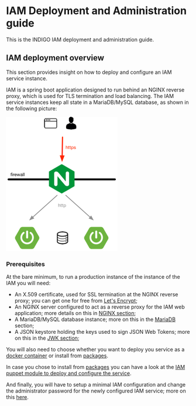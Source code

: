 # IAM Deployment and Administration guide

This is the INDIGO IAM deployment and administration guide.

## IAM deployment overview

This section provides insight on how to deploy and configure an IAM service
instance.

IAM is a spring boot application designed to run behind an NGINX reverse proxy,
which is used for TLS termination and load balancing. The IAM service instances
keep all state in a MariaDB/MySQL database, as shown in the following picture:

![IAM deployment overview](images/iam-deployment.png)

### Prerequisites

At the bare minimum, to run a production instance of the instance of the IAM 
you will need:

- An X.509 certificate, used for SSL termination at the NGINX reverse proxy;
  you can get one for free from [Let's Encrypt][lets-encrypt];
- An NGINX server configured to act as a reverse proxy for the IAM web
  application; more details on this in [NGINX section](nginx.md);
- A MariaDB/MySQL database instance; more on this in the [MariaDB](mariadb.md)
  section;
- A JSON keystore holding the keys used to sign JSON Web Tokens; more on this
  in the [JWK section](json_web_key.md);

You will also need to choose whether you want to deploy you service as a
[docker container](docker.md) or install from [packages](packages.md).

In case you chose to install from [packages](packages.md) you can have a look
at the [IAM puppet module to deploy and configure the service](puppet.md).

And finally, you will have to setup a minimal IAM configuration and change the
administrator password for the newly configured IAM service; more on this
[here](basic_conf.md).

[docker-deployment]: docker.md
[packages-deployment]: packages.md
[puppet]: puppet.md
[lets-encrypt]: https://letsencrypt.org/
